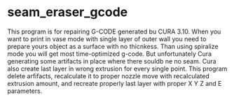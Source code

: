 # seam_eraser_gcode

This program is for repairing G-CODE generated bu CURA 3.10. When you want to print in vase mode with single layer of outer wall you need to prepare yours object as a surface with no thicnkess. Than using spiralize mode you will get most time-optimized g-code. But unfortunately Cura generating some artifacts in place where there souldb ne no seam. Cura also create last layer in wrong extrusion for every single point. This program delete arfifacts, recalculate it to proper nozzle move with recalculated extrusion amount, and recreate properly last layer with proper X Y Z and E parameters.

